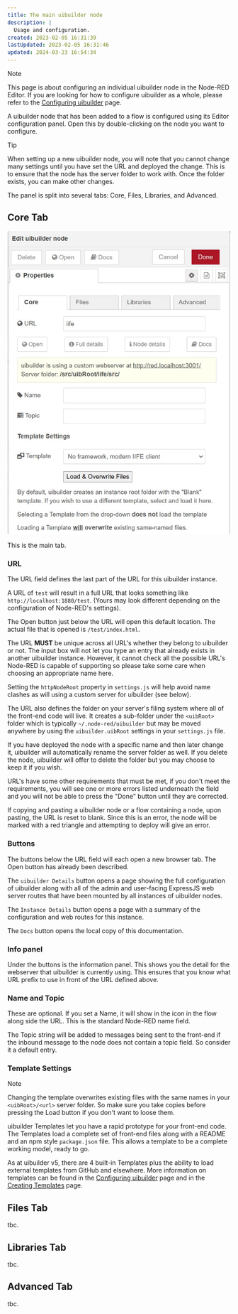 ```yaml
---
title: The main uibuilder node
description: |
  Usage and configuration.
created: 2023-02-05 16:31:39
lastUpdated: 2023-02-05 16:31:46
updated: 2024-03-23 16:54:34
---
```


> [!note]
> This page is about configuring an individual uibuilder node in the Node-RED Editor. If you are looking for how to configure uibuilder as a whole, please refer to the [Configuring uibuilder](uib-configuration.md) page.

A uibuilder node that has been added to a flow is configured using its Editor configuration panel. Open this by double-clicking on the node you want to configure.

> [!tip]
> When setting up a new uibuilder node, you will note that you cannot change many settings until you have set the URL and deployed the change. This is to ensure that the node has the server folder to work with. Once the folder exists, you can make other changes.

The panel is split into several tabs: Core, Files, Libraries, and Advanced.

## Core Tab

![uibuilder node configuration panel >](../images/uibuilder-config-core.jpg)

This is the main tab.

### URL

The URL field defines the last part of the URL for this uibuilder instance. 

A URL of `test` will result in a full URL that looks something like `http://localhost:1880/test`. (Yours may look different depending on the configuration of Node-RED's settings).

The Open button just below the URL will open this default location. The actual file that is opened is `/test/index.html`.

The URL **MUST** be unique across all URL's whether they belong to uibuilder or not. The input box will not let you type an entry that already exists in another uibuilder instance. However, it cannot check all the possible URL's Node-RED is capable of supporting so please take some care when choosing an appropriate name here. 

Setting the `httpNodeRoot` property in `settings.js` will help avoid name clashes as will using a custom server for uibuilder (see below).

The URL also defines the folder on your server's filing system where all of the front-end code will live. It creates a sub-folder under the `<uibRoot>` folder which is typically `~/.node-red/uibuilder` but may be moved anywhere by using the `uibuilder.uibRoot` settings in your `settings.js` file.

If you have deployed the node with a specific name and then later change it, uibuilder will automatically rename the server folder as well. If you delete the node, uibuilder will offer to delete the folder but you may choose to keep it if you wish.

URL's have some other requirements that must be met, if you don't meet the requirements, you will see one or more errors listed underneath the field and you will not be able to press the "Done" button until they are corrected.

If copying and pasting a uibuilder node or a flow containing a node, upon pasting, the URL is reset to blank. Since this is an error, the node will be marked with a red triangle and attempting to deploy will give an error.

### Buttons

The buttons below the URL field will each open a new browser tab. The Open button has already been described.

The `uibuilder Details` button opens a page showing the full configuration of uibuilder along with all of the admin and user-facing ExpressJS web server routes that have been mounted by all instances of uibuilder nodes.

The `Instance Details` button opens a page with a summary of the configuration and web routes for this instance.

The `Docs` button opens the local copy of this documentation.

### Info panel

Under the buttons is the information panel. This shows you the detail for the webserver that uibuilder is currently using. This ensures that you know what URL prefix to use in front of the URL defined above.

### Name and Topic

These are optional. If you set a Name, it will show in the icon in the flow along side the URL. This is the standard Node-RED name field.

The Topic string will be added to messages being sent to the front-end if the inbound message to the node does not contain a topic field. So consider it a default entry.

### Template Settings

> [!NOTE]
> Changing the template overwrites existing files with the same names in your `<uibRoot>/<url>` server folder. So make sure you take copies before pressing the Load button if you don't want to loose them.

uibuilder Templates let you have a rapid prototype for your front-end code. The Templates load a complete set of front-end files along with a README and an npm style `package.json` file. This allows a template to be a complete working model, ready to go.

As at uibuilder v5, there are 4 built-in Templates plus the ability to load external templates from GitHub and elsewhere. More information on templates can be found in the [Configuring uibuilder](uib-configuration?id=ltuibrootgtltinstance-urlgt) page and in the [Creating Templates](creating-templates) page.

## Files Tab

tbc.

## Libraries Tab

tbc.

## Advanced Tab

tbc.
